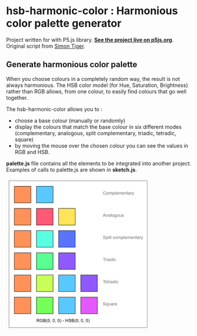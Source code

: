 # hsb-harmonic-color : Harmonious color palette generator

Project written for with P5.js library.
**[See the project live on p5js.org](https://editor.p5js.org/zeredbox/full/0QXdu8-SU)**.
Original script from [Simon Tiger](https://editor.p5js.org/simontiger/sketches/MVVT1T01n).

## Generate harmonious color palette
When you choose colours in a completely random way, the result is not always harmonious. The HSB color model (for Hue, Saturation, Brightness) rather than RGB allows, from one colour, to easily find colours that go well together.

The hsb-harmonic-color allows you to : 
- choose a base colour (manually or randomly)
- display the colours that match the base colour in six different modes (complementary, analogous, split complementary, triadic, tetradic, square)
- by moving the mouse over the chosen colour you can see the values in RGB and HSB.

**palette.js** file contains all the elements to be integrated into another project. Examples of calls to palette.js are shown in **sketch.js**.

![hsb harmonic color](/hsb-harmonic.png)

